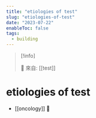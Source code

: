 ```yaml
---
title: "etiologies of test"
slug: "etiologies-of-test"
date: "2023-07-22"
enableToc: false
tags:
  - building
---
```


> [!info]
>
> 🌱 來自: [[test]]

# etiologies of test

- [[oncology]] 🦀
